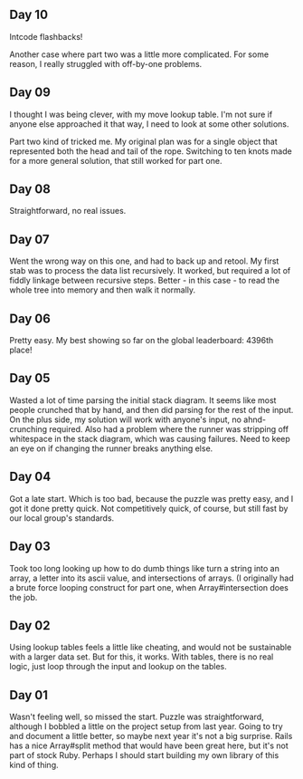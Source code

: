 ## Day 10

Intcode flashbacks!

Another case where part two was a little more complicated. For some reason, I
really struggled with off-by-one problems.

## Day 09

I thought I was being clever, with my move lookup table. I'm not sure if anyone
else approached it that way, I need to look at some other solutions.

Part two kind of tricked me. My original plan was for a single object that
represented both the head and tail of the rope. Switching to ten knots made for
a more general solution, that still worked for part one.

## Day 08

Straightforward, no real issues.

## Day 07

Went the wrong way on this one, and had to back up and retool. My first stab was
to process the data list recursively. It worked, but required a lot of fiddly
linkage between recursive steps. Better - in this case - to read the whole tree
into memory and then walk it normally.

## Day 06

Pretty easy. My best showing so far on the global leaderboard: 4396th place!

## Day 05

Wasted a lot of time parsing the initial stack diagram. It seems like most
people crunched that by hand, and then did parsing for the rest of the input. On
the plus side, my solution will work with anyone's input, no ahnd-crunching
required. Also had a problem where the runner was stripping off whitespace in
the stack diagram, which was causing failures. Need to keep an eye on if
changing the runner breaks anything else.

## Day 04

Got a late start. Which is too bad, because the puzzle was pretty easy, and I
got it done pretty quick. Not competitively quick, of course, but still fast by
our local group's standards.

## Day 03

Took too long looking up how to do dumb things like turn a string into an array,
a letter into its ascii value, and intersections of arrays. (I originally had a
brute force looping construct for part one, when Array#intersection does the
job.

## Day 02

Using lookup tables feels a little like cheating, and would not be sustainable
with a larger data set. But for this, it works. With tables, there is no real
logic, just loop through the input and lookup on the tables.

## Day 01

Wasn't feeling well, so missed the start. Puzzle was straightforward, although I
bobbled a little on the project setup from last year. Going to try and document
a little better, so maybe next year it's not a big surprise. Rails has a nice
Array#split method that would have been great here, but it's not part of stock
Ruby. Perhaps I should start building my own library of this kind of thing.
